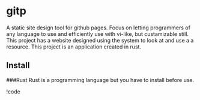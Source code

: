 # gitp
A static site design tool for github pages. Focus on letting programmers of any language to use and efficiently use with vi-like, but custamizable still. 
This project has a website designed using the system to look at and use a a resource. This project is an application created in rust. 


## Install

###Rust
Rust is a programming language but you have to install before use. 

!code

